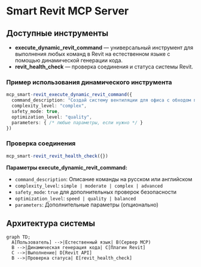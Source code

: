 # Smart Revit MCP Server

## Доступные инструменты

- **execute_dynamic_revit_command** — универсальный инструмент для выполнения любых команд в Revit на естественном языке с помощью динамической генерации кода.
- **revit_health_check** — проверка соединения и статуса системы Revit.

### Пример использования динамического инструмента
```typescript
mcp_smart-revit_execute_dynamic_revit_command({
  command_description: "Создай систему вентиляции для офиса с обходом препятствий",
  complexity_level: "complex",
  safety_mode: true,
  optimization_level: "quality",
  parameters: { /* любые параметры, если нужно */ }
})
```

### Проверка соединения
```typescript
mcp_smart-revit_revit_health_check({})
```

**Параметры execute_dynamic_revit_command:**
- `command_description`: Описание команды на русском или английском
- `complexity_level`: `simple | moderate | complex | advanced`
- `safety_mode`: `true` для дополнительных проверок безопасности
- `optimization_level`: `speed | quality | balanced`
- `parameters`: Дополнительные параметры (опционально)

## Архитектура системы

```mermaid
graph TD;
  A[Пользователь] -->|Естественный язык| B(Сервер MCP)
  B -->|Динамическая генерация кода| C[Плагин Revit]
  C -->|Выполнение| D[Revit API]
  B -->|Проверка статуса| E[revit_health_check]
``` 